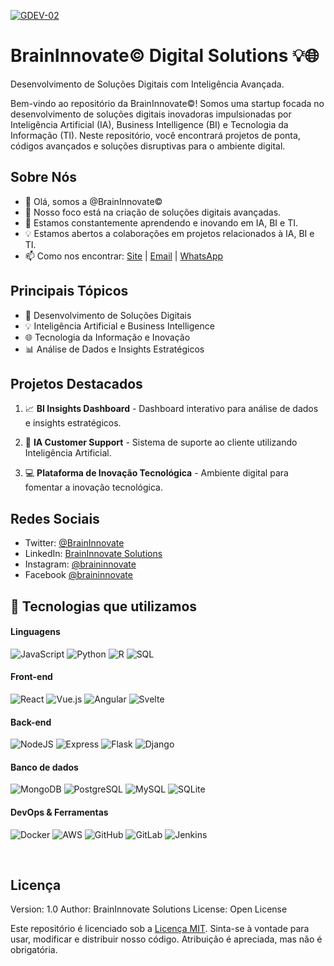 <!-- Logo -->
<a href="https://g.dev/BrainInnovate"><img src="https://i.ibb.co/8dLTyrF/GDEV-02.png" alt="GDEV-02" border="0" /></a>

<!-- Título -->
# BrainInnovate© Digital Solutions 💡🌐
Desenvolvimento de Soluções Digitais com Inteligência Avançada.

<!-- Descrição -->
Bem-vindo ao repositório da BrainInnovate©! 
Somos uma startup focada no desenvolvimento de soluções digitais inovadoras impulsionadas por Inteligência Artificial (IA), Business Intelligence (BI) e Tecnologia da Informação (TI). 
Neste repositório, você encontrará projetos de ponta, códigos avançados e soluções disruptivas para o ambiente digital.

<!-- Sobre Nós -->
## Sobre Nós

- 👋 Olá, somos a @BrainInnovate©
- 👀 Nosso foco está na criação de soluções digitais avançadas.
- 🌱 Estamos constantemente aprendendo e inovando em IA, BI e TI.
- 💡 Estamos abertos a colaborações em projetos relacionados à IA, BI e TI.
- 📫 Como nos encontrar: [Site](https://g.dev/BrainInnovate) | [Email](mailto:braininnovate@gmail.com) | [WhatsApp](https://wa.me/5521985996555)

<!-- Tópicos de Destaque -->
## Principais Tópicos

- 🚀 Desenvolvimento de Soluções Digitais
- 💡 Inteligência Artificial e Business Intelligence
- 🌐 Tecnologia da Informação e Inovação
- 📊 Análise de Dados e Insights Estratégicos

<!-- Projetos Destacados -->
## Projetos Destacados

1. 📈 **BI Insights Dashboard** - Dashboard interativo para análise de dados e insights estratégicos.

2. 🤖 **IA Customer Support** - Sistema de suporte ao cliente utilizando Inteligência Artificial.

3. 💻 **Plataforma de Inovação Tecnológica** - Ambiente digital para fomentar a inovação tecnológica.

<!-- Redes Sociais -->
## Redes Sociais

- Twitter: [@BrainInnovate](https://twitter.com/BrainInnovate)
- LinkedIn: [BrainInnovate Solutions](https://www.linkedin.com/in/braininnovate)
- Instagram: [@braininnovate](https://www.instagram.com/braininnovate)
- Facebook [@braininnovate](https://www.facebook.com/BrainInnovate)

<!-- Tecnologias -->
## 🧰 Tecnologias que utilizamos

#### Linguagens

 ![JavaScript](https://img.shields.io/badge/JavaScript-323330?style=for-the-badge&logo=javascript&logoColor=F7DF1E)
 ![Python](https://img.shields.io/badge/Python-FFD43B?style=for-the-badge&logo=python&logoColor=blue)
 ![R](https://img.shields.io/badge/R-276DC3?style=for-the-badge&logo=r&logoColor=white)
 ![SQL](https://img.shields.io/badge/SQL-003B57?style=for-the-badge&logo=postgresql&logoColor=white)

#### Front-end

 ![React](https://img.shields.io/badge/react-%2320232a.svg?style=for-the-badge&logo=react&logoColor=%2361DAFB)
 ![Vue.js](https://img.shields.io/badge/Vue.js-4FC08D?style=for-the-badge&logo=vue.js&logoColor=white)
 ![Angular](https://img.shields.io/badge/Angular-DD0031?style=for-the-badge&logo=angular&logoColor=white)
 ![Svelte](https://img.shields.io/badge/Svelte-FF3E00?style=for-the-badge&logo=svelte&logoColor=white)

#### Back-end

 ![NodeJS](https://img.shields.io/badge/node.js-6DA55F?style=for-the-badge&logo=node.js&logoColor=white)
 ![Express](https://img.shields.io/badge/Express.js-000000?style=for-the-badge&logo=express&logoColor=white)
 ![Flask](https://img.shields.io/badge/Flask-000000?style=for-the-badge&logo=flask&logoColor=white)
 ![Django](https://img.shields.io/badge/Django-092E20?style=for-the-badge&logo=django&logoColor=white)

#### Banco de dados

 ![MongoDB](https://img.shields.io/badge/MongoDB-%234ea94b.svg?style=for-the-badge&logo=mongodb&logoColor=white)
 ![PostgreSQL](https://img.shields.io/badge/PostgreSQL-336791?style=for-the-badge&logo=postgresql&logoColor=white)
 ![MySQL](https://img.shields.io/badge/MySQL-4479A1?style=for-the-badge&logo=mysql&logoColor=white)
 ![SQLite](https://img.shields.io/badge/SQLite-07405E?style=for-the-badge&logo=sqlite&logoColor=white)

#### DevOps & Ferramentas

 ![Docker](https://img.shields.io/badge/docker-%230db7ed.svg?style=for-the-badge&logo=docker&logoColor=white)
 ![AWS](https://img.shields.io/badge/AWS-%23FF9900.svg?style=for-the-badge&logo=amazon-aws&logoColor=white)
 ![GitHub](https://img.shields.io/badge/github-%23121011.svg?style=for-the-badge&logo=github&logoColor=white)
 ![GitLab](https://img.shields.io/badge/GitLab-%23181717.svg?style=for-the-badge&logo=gitlab&logoColor=white)
 ![Jenkins](https://img.shields.io/badge/Jenkins-%232C5263.svg?style=for-the-badge&logo=jenkins&logoColor=white)

$~$

<!-- Licença -->
## Licença
  Version: 1.0
  Author: BrainInnovate Solutions
  License: Open License

Este repositório é licenciado sob a [Licença MIT](LICENSE.md). 
Sinta-se à vontade para usar, modificar e distribuir nosso código. 
Atribuição é apreciada, mas não é obrigatória.
